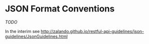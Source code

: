 # JSON Format Conventions

_TODO_

In the interim see <http://zalando.github.io/restful-api-guidelines/json-guidelines/JsonGuidelines.html>


